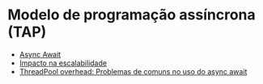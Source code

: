 # Modelo de programação assíncrona (TAP)

- [Async Await](./Async%20await.md)
- [Impacto na escalabilidade](./Impacto%20na%20escalabilidade.md)
- [ThreadPool overhead: Problemas de comuns no uso do async await](./ThreadPool%20overhead.md)